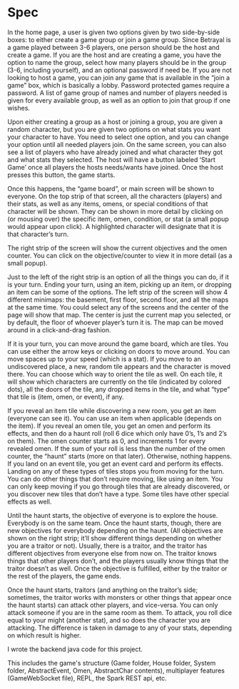 # Spec
In the home page, a user is given two options given by two side-by-side boxes: to either create a game group or join a game group. Since Betrayal is a game played between 3-6 players, one person should be the host and create a game. If you are the host and are creating a game, you have the option to name the group, select how many players should be in the group (3-6, including yourself), and an optional password if need be. If you are not looking to host a game, you can join any game that is available in the “join a game” box, which is basically a lobby. Password protected games require a password. A list of game group of names and number of players needed is given for every available group, as well as an option to join that group if one wishes.

Upon either creating a group as a host or joining a group, you are given a random character, but you are given two options on what stats you want your character to have. You need to select one option, and you can change your option until all needed players join. On the same screen, you can also see a list of players who have already joined and what character they got and what stats they selected. The host will have a button labeled ‘Start Game’ once all players the hosts needs/wants have joined. Once the host presses this button, the game starts.

Once this happens, the “game board”, or main screen will be shown to everyone. On the top strip of that screen, all the characters (players) and their stats, as well as any items, omens, or special conditions of that character will be shown. They can be shown in more detail by clicking on (or mousing over) the specific item, omen, condition, or stat (a small popup would appear upon click). A highlighted character will designate that it is that character’s turn.

The right strip of the screen will show the current objectives and the omen counter. You can click on the objective/counter to view it in more detail (as a small popup).

Just to the left of the right strip is an option of all the things you can do, if it is your turn. Ending your turn, using an item, picking up an item, or dropping an item can be some of the options. The left strip of the screen will show 4 different minimaps: the basement, first floor, second floor, and all the maps at the same time. You could select any of the screens and the center of the page will show that map. The center is just the current map you selected, or by default, the floor of whoever player’s turn it is. The map can be moved around in a click-and-drag fashion.

If it is your turn, you can move around the game board, which are tiles. You can use either the arrow keys or clicking on doors to move around. You can move spaces up to your speed (which is a stat). If you move to an undiscovered place, a new, random tile appears and the character is moved there. You can choose which way to orient the tile as well. On each tile, it will show which characters are currently on the tile (indicated by colored dots), all the doors of the tile, any dropped items in the tile, and what “type” that tile is (item, omen, or event), if any.

If you reveal an item tile while discovering a new room, you get an item (everyone can see it). You can use an item when applicable (depends on the item). If you reveal an omen tile, you get an omen and perform its effects, and then do a haunt roll (roll 6 dice which only have 0’s, 1’s and 2’s on them). The omen counter starts as 0, and increments 1 for every revealed omen. If the sum of your roll is less than the number of the omen counter, the “haunt” starts (more on that later). Otherwise, nothing happens. If you land on an event tile, you get an event card and perform its effects. Landing on any of these types of tiles stops you from moving for the turn. You can do other things that don’t require moving, like using an item. You can only keep moving if you go through tiles that are already discovered, or you discover new tiles that don’t have a type. Some tiles have other special effects as well.

Until the haunt starts, the objective of everyone is to explore the house. Everybody is on the same team. Once the haunt starts, though, there are new objectives for everybody depending on the haunt. (All objectives are shown on the right strip; it’ll show different things depending on whether you are a traitor or not). Usually, there is a traitor, and the traitor has different objectives from everyone else from now on. The traitor knows things that other players don’t, and the players usually know things that the traitor doesn’t as well. Once the objective is fulfilled, either by the traitor or the rest of the players, the game ends.

Once the haunt starts, traitors (and anything on the traitor’s side; sometimes, the traitor works with monsters or other things that appear once the haunt starts) can attack other players, and vice-versa. You can only attack someone if you are in the same room as them. To attack, you roll dice equal to your might (another stat), and so does the character you are attacking. The difference is taken in damage to any of your stats, depending on which result is higher.

I wrote the backend java code for this project.

This includes the game's structure (Game folder, House folder, System folder, AbstractEvent, Omen, AbstractChar contents),  multiplayer features (GameWebSocket file), REPL, the Spark REST api, etc.

